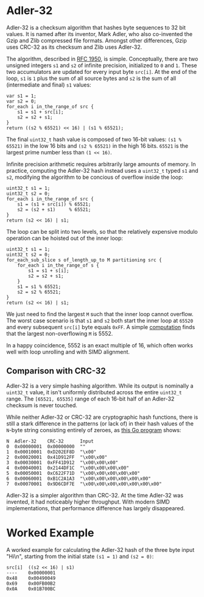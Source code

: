 # Adler-32

Adler-32 is a checksum algorithm that hashes byte sequences to 32 bit values.
It is named after its inventor, Mark Adler, who also co-invented the Gzip and
Zlib compressed file formats. Amongst other differences, Gzip uses CRC-32 as
its checksum and Zlib uses Adler-32.

The algorithm, described in [RFC 1950](https://www.ietf.org/rfc/rfc1950.txt),
is simple. Conceptually, there are two unsigned integers `s1` and `s2` of
infinite precision, initialized to `0` and `1`. These two accumulators are
updated for every input byte `src[i]`. At the end of the loop, `s1` is `1` plus
the sum of all source bytes and `s2` is the sum of all (intermediate and final)
`s1` values:

    var s1 = 1;
    var s2 = 0;
    for_each i in_the_range_of src {
        s1 = s1 + src[i];
        s2 = s2 + s1;
    }
    return ((s2 % 65521) << 16) | (s1 % 65521);

The final `uint32_t` hash value is composed of two 16-bit values: `(s1 %
65521)` in the low 16 bits and `(s2 % 65521)` in the high 16 bits. `65521` is
the largest prime number less than `(1 << 16)`.

Infinite precision arithmetic requires arbitrarily large amounts of memory. In
practice, computing the Adler-32 hash instead uses a `uint32_t` typed `s1` and
`s2`, modifying the algorithm to be concious of overflow inside the loop:

    uint32_t s1 = 1;
    uint32_t s2 = 0;
    for_each i in_the_range_of src {
        s1 = (s1 + src[i]) % 65521;
        s2 = (s2 + s1)     % 65521;
    }
    return (s2 << 16) | s1;

The loop can be split into two levels, so that the relatively expensive modulo
operation can be hoisted out of the inner loop:

    uint32_t s1 = 1;
    uint32_t s2 = 0;
    for_each_sub_slice s of_length_up_to M partitioning src {
        for_each i in_the_range_of s {
            s1 = s1 + s[i];
            s2 = s2 + s1;
        }
        s1 = s1 % 65521;
        s2 = s2 % 65521;
    }
    return (s2 << 16) | s1;

We just need to find the largest `M` such that the inner loop cannot overflow.
The worst case scenario is that `s1` and `s2` both start the inner loop at
`65520` and every subsequent `src[i]` byte equals `0xFF`. A simple
[computation](https://play.golang.org/p/wdx6BPDs2-R) finds that the largest
non-overflowing `M` is 5552.

In a happy coincidence, 5552 is an exact multiple of 16, which often works well
with loop unrolling and with SIMD alignment.


## Comparison with CRC-32

Adler-32 is a very simple hashing algorithm. While its output is nominally a
`uint32_t` value, it isn't uniformly distributed across the entire `uint32_t`
range. The `[65521, 65535]` range of each 16-bit half of an Adler-32 checksum
is never touched.

While neither Adler-32 or CRC-32 are cryptographic hash functions, there is
still a stark difference in the patterns (or lack of) in their hash values of
the `N`-byte string consisting entirely of zeroes, as [this Go
program](https://play.golang.org/p/SkPVp0tBnDl) shows:

    N  Adler-32    CRC-32      Input
    0  0x00000001  0x00000000  ""
    1  0x00010001  0xD202EF8D  "\x00"
    2  0x00020001  0x41D912FF  "\x00\x00"
    3  0x00030001  0xFF41D912  "\x00\x00\x00"
    4  0x00040001  0x2144DF1C  "\x00\x00\x00\x00"
    5  0x00050001  0xC622F71D  "\x00\x00\x00\x00\x00"
    6  0x00060001  0xB1C2A1A3  "\x00\x00\x00\x00\x00\x00"
    7  0x00070001  0x9D6CDF7E  "\x00\x00\x00\x00\x00\x00\x00"

Adler-32 is a simpler algorithm than CRC-32. At the time Adler-32 was invented,
it had noticeably higher throughput. With modern SIMD implementations, that
performance difference has largely disappeared.


# Worked Example

A worked example for calculating the Adler-32 hash of the three byte input
"Hi\n", starting from the initial state `(s1 = 1)` and `(s2 = 0)`:

    src[i]  ((s2 << 16) | s1)
    ----    0x00000001
    0x48    0x00490049
    0x69    0x00FB00B2
    0x0A    0x01B700BC
